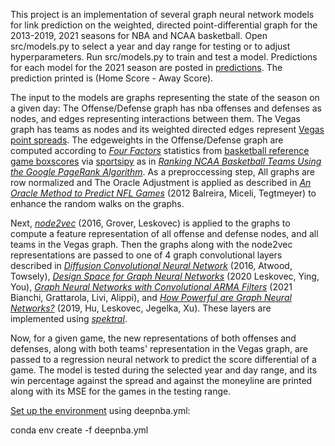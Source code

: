 This project is an implementation of several graph neural network models for link prediction on the weighted, directed point-differential
graph for the 2013-2019, 2021 seasons for NBA and NCAA basketball. Open src/models.py to select a year and day range for testing or to adjust hyperparameters. Run src/models.py to train and test a model. Predictions for each model for the 2021 season are posted in [predictions](https://github.com/joewilaj/nbaGNNs/tree/main/nbaGNNs/predictions). The prediction printed is (Home Score - Away Score).

The input to the models are graphs representing the state of the season on a given day: The Offense/Defense graph has nba offenses and defenses as nodes, and edges representing interactions between them. The Vegas graph has teams as nodes and its weighted directed edges represent [Vegas point spreads](https://www.kaggle.com/erichqiu/nba-odds-and-scores). The edgeweights in the Offense/Defense graph are computed according to [_Four Factors_](https://www.basketball-reference.com/about/factors.html) statistics from [basketball reference game boxscores](https://www.basketball-reference.com/boxscores/) via [sportsipy](https://github.com/roclark/sportsipy) as in [_Ranking NCAA Basketball Teams Using the Google PageRank Algorithm_](https://www.researchgate.net/publication/276069262_Ranking_NCAA_Basketball_Teams_Using_the_Google_PageRank_Algorithm). As a preproccessing step, All graphs are row normalized and The Oracle Adjustment is applied as described in [_An Oracle Method to Predict NFL Games_](http://ramanujan.math.trinity.edu/bmiceli/research/NFLRankings_revised_print.pdf) (2012 Balreira, Miceli, Tegtmeyer) to enhance the random walks on the graphs. 

Next, [_node2vec_](https://arxiv.org/pdf/1607.00653.pdf) (2016, Grover, Leskovec) is applied to the graphs to compute a feature representation of all offense and defense nodes, and all teams in the Vegas graph. Then the graphs along with the node2vec representations are passed to one of 4 graph convolutional layers described in [_Diffusion Convolutional Neural Network_](https://arxiv.org/pdf/1511.02136.pdf) (2016, Atwood, Towsely), [_Design Space for Graph Neural Networks_](https://arxiv.org/pdf/2011.08843.pdf) (2020 Leskovec, Ying, You), [_Graph Neural Networks with Convolutional ARMA Filters_](https://arxiv.org/pdf/1901.01343.pdf) (2021 Bianchi, Grattarola, Livi, Alippi), and [_How Powerful are Graph Neural Networks?_](https://arxiv.org/pdf/1810.00826.pdf) (2019, Hu, Leskovec, Jegelka, Xu). These layers are implemented using [_spektral_](https://github.com/danielegrattarola/spektral).

Now, for a given game, the new representations of both offenses and defenses, along with both teams' representation in the Vegas graph, are passed to a regression neural network to predict the score differential of a game. The model is tested during the selected year and day range, and its win percentage against the spread and against the moneyline are printed along with its MSE for the games in the testing range. 

[Set up the environment](https://docs.conda.io/projects/conda/en/latest/user-guide/tasks/manage-environments.html#creating-an-environment-from-an-environment-yml-file) using deepnba.yml:

conda env create -f deepnba.yml
